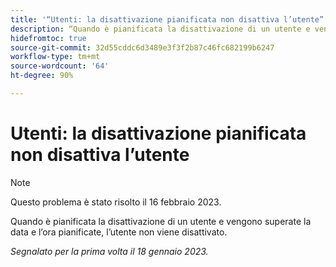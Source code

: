 ```yaml
---
title: '“Utenti: la disattivazione pianificata non disattiva l’utente”'
description: “Quando è pianificata la disattivazione di un utente e vengono superate la data e l’ora pianificate, l’utente non viene disattivato.”
hidefromtoc: true
source-git-commit: 32d55cddc6d3489e3f3f2b87c46fc682199b6247
workflow-type: tm+mt
source-wordcount: '64'
ht-degree: 90%

---
```



# Utenti: la disattivazione pianificata non disattiva l’utente

>[!NOTE]
>
>Questo problema è stato risolto il 16 febbraio 2023.

Quando è pianificata la disattivazione di un utente e vengono superate la data e l’ora pianificate, l’utente non viene disattivato.

_Segnalato per la prima volta il 18 gennaio 2023._

